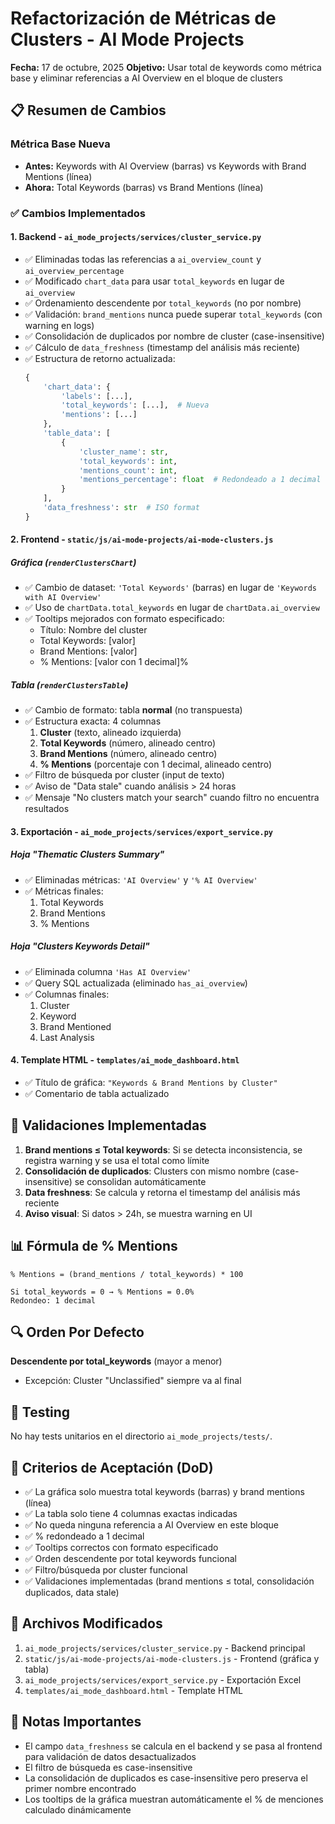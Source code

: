 # Refactorización de Métricas de Clusters - AI Mode Projects

**Fecha:** 17 de octubre, 2025
**Objetivo:** Usar total de keywords como métrica base y eliminar referencias a AI Overview en el bloque de clusters

## 📋 Resumen de Cambios

### Métrica Base Nueva
- **Antes:** Keywords with AI Overview (barras) vs Keywords with Brand Mentions (línea)
- **Ahora:** Total Keywords (barras) vs Brand Mentions (línea)

### ✅ Cambios Implementados

#### 1. Backend - `ai_mode_projects/services/cluster_service.py`
- ✅ Eliminadas todas las referencias a `ai_overview_count` y `ai_overview_percentage`
- ✅ Modificado `chart_data` para usar `total_keywords` en lugar de `ai_overview`
- ✅ Ordenamiento descendente por `total_keywords` (no por nombre)
- ✅ Validación: `brand_mentions` nunca puede superar `total_keywords` (con warning en logs)
- ✅ Consolidación de duplicados por nombre de cluster (case-insensitive)
- ✅ Cálculo de `data_freshness` (timestamp del análisis más reciente)
- ✅ Estructura de retorno actualizada:
  ```python
  {
      'chart_data': {
          'labels': [...],
          'total_keywords': [...],  # Nueva
          'mentions': [...]
      },
      'table_data': [
          {
              'cluster_name': str,
              'total_keywords': int,
              'mentions_count': int,
              'mentions_percentage': float  # Redondeado a 1 decimal
          }
      ],
      'data_freshness': str  # ISO format
  }
  ```

#### 2. Frontend - `static/js/ai-mode-projects/ai-mode-clusters.js`

##### Gráfica (`renderClustersChart`)
- ✅ Cambio de dataset: `'Total Keywords'` (barras) en lugar de `'Keywords with AI Overview'`
- ✅ Uso de `chartData.total_keywords` en lugar de `chartData.ai_overview`
- ✅ Tooltips mejorados con formato especificado:
  - Título: Nombre del cluster
  - Total Keywords: [valor]
  - Brand Mentions: [valor]
  - % Mentions: [valor con 1 decimal]%

##### Tabla (`renderClustersTable`)
- ✅ Cambio de formato: tabla **normal** (no transpuesta)
- ✅ Estructura exacta: 4 columnas
  1. **Cluster** (texto, alineado izquierda)
  2. **Total Keywords** (número, alineado centro)
  3. **Brand Mentions** (número, alineado centro)
  4. **% Mentions** (porcentaje con 1 decimal, alineado centro)
- ✅ Filtro de búsqueda por cluster (input de texto)
- ✅ Aviso de "Data stale" cuando análisis > 24 horas
- ✅ Mensaje "No clusters match your search" cuando filtro no encuentra resultados

#### 3. Exportación - `ai_mode_projects/services/export_service.py`

##### Hoja "Thematic Clusters Summary"
- ✅ Eliminadas métricas: `'AI Overview'` y `'% AI Overview'`
- ✅ Métricas finales:
  1. Total Keywords
  2. Brand Mentions
  3. % Mentions

##### Hoja "Clusters Keywords Detail"
- ✅ Eliminada columna `'Has AI Overview'`
- ✅ Query SQL actualizada (eliminado `has_ai_overview`)
- ✅ Columnas finales:
  1. Cluster
  2. Keyword
  3. Brand Mentioned
  4. Last Analysis

#### 4. Template HTML - `templates/ai_mode_dashboard.html`
- ✅ Título de gráfica: `"Keywords & Brand Mentions by Cluster"`
- ✅ Comentario de tabla actualizado

## 🎯 Validaciones Implementadas

1. **Brand mentions ≤ Total keywords**: Si se detecta inconsistencia, se registra warning y se usa el total como límite
2. **Consolidación de duplicados**: Clusters con mismo nombre (case-insensitive) se consolidan automáticamente
3. **Data freshness**: Se calcula y retorna el timestamp del análisis más reciente
4. **Aviso visual**: Si datos > 24h, se muestra warning en UI

## 📊 Fórmula de % Mentions

```
% Mentions = (brand_mentions / total_keywords) * 100

Si total_keywords = 0 → % Mentions = 0.0%
Redondeo: 1 decimal
```

## 🔍 Orden Por Defecto

**Descendente por total_keywords** (mayor a menor)
- Excepción: Cluster "Unclassified" siempre va al final

## 🧪 Testing

No hay tests unitarios en el directorio `ai_mode_projects/tests/`.

## 📝 Criterios de Aceptación (DoD)

- ✅ La gráfica solo muestra total keywords (barras) y brand mentions (línea)
- ✅ La tabla solo tiene 4 columnas exactas indicadas
- ✅ No queda ninguna referencia a AI Overview en este bloque
- ✅ % redondeado a 1 decimal
- ✅ Tooltips correctos con formato especificado
- ✅ Orden descendente por total keywords funcional
- ✅ Filtro/búsqueda por cluster funcional
- ✅ Validaciones implementadas (brand mentions ≤ total, consolidación duplicados, data stale)

## 🚀 Archivos Modificados

1. `ai_mode_projects/services/cluster_service.py` - Backend principal
2. `static/js/ai-mode-projects/ai-mode-clusters.js` - Frontend (gráfica y tabla)
3. `ai_mode_projects/services/export_service.py` - Exportación Excel
4. `templates/ai_mode_dashboard.html` - Template HTML

## 📌 Notas Importantes

- El campo `data_freshness` se calcula en el backend y se pasa al frontend para validación de datos desactualizados
- El filtro de búsqueda es case-insensitive
- La consolidación de duplicados es case-insensitive pero preserva el primer nombre encontrado
- Los tooltips de la gráfica muestran automáticamente el % de menciones calculado dinámicamente

